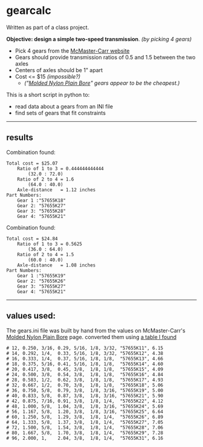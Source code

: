gearcalc
========

Written as part of a class project.

**Objective: design a simple two-speed transmission**. *(by picking 4 gears)*
+ Pick 4 gears from the [McMaster-Carr website](http://www.mcmaster.com/#standard-gears/)
+ Gears should provide transmission ratios of 0.5 and 1.5 between the two axles
+ Centers of axles should be 1" apart
+ Cost <= $15 *(impossible?)*
	- *("[Molded Nylon Plain Bore](http://www.mcmaster.com/#standard-gears/=ly6yze)" gears appear to be the cheapest.)*


This is a short script in python to:
+ read data about a gears from an INI file
+ find sets of gears that fit constraints

---------------------------------------

results
-------
Combination found:

    Total cost = $25.07
    	Ratio of 1 to 3 = 0.444444444444
    		(32.0 : 72.0)
    	Ratio of 2 to 4 = 1.6
    		(64.0 : 40.0)
    	Axle-distance   = 1.12 inches
    Part Numbers:
    	Gear 1 :"57655K18"
    	Gear 2: "57655K27"
    	Gear 3: "57655K28"
    	Gear 4: "57655K21"

Combination found:

    Total cost = $24.84
    	Ratio of 1 to 3 = 0.5625
    		(36.0 : 64.0)
    	Ratio of 2 to 4 = 1.5
    		(60.0 : 40.0)
    	Axle-distance   = 1.08 inches
    Part Numbers:
    	Gear 1 :"57655K19"
    	Gear 2: "57655K26"
    	Gear 3: "57655K27"
    	Gear 4: "57655K21"

---------------------------------------

values used:
------------
The gears.ini file was built by hand from the values on McMaster-Carr's [Molded Nylon Plain Bore](http://www.mcmaster.com/#standard-gears/=ly6yze) page.
converted them using [a table I found](http://www.seoconsultants.com/charts/inches-decimal/)

    # 12, 0.250, 3/16, 0.29, 5/16, 1/8, 3/32, "57655K11", 6.15
    # 14, 0.292, 1/4,  0.33, 5/16, 1/8, 3/32, "57655K12", 4.38
    # 16, 0.333, 1/4,  0.37, 5/16, 1/8, 1/8,  "57655K13", 4.66
    # 18, 0.375, 5/16, 0.41, 5/16, 1/8, 1/8,  "57655K14", 4.60
    # 20, 0.417, 3/8,  0.45, 3/8,  1/8, 1/8,  "57655K15", 4.09
    # 24, 0.500, 3/8,  0.54, 3/8,  1/8, 1/8,  "57655K16", 4.84
    # 28, 0.583, 1/2,  0.62, 3/8,  1/8, 1/8,  "57655K17", 4.93
    # 32, 0.667, 1/2,  0.70, 3/8,  1/8, 1/8,  "57655K18", 5.06
    # 36, 0.750, 5/8,  0.79, 3/8,  1/8, 3/16, "57655K19", 5.00
    # 40, 0.833, 5/8,  0.87, 3/8,  1/8, 3/16, "57655K21", 5.90
    # 42, 0.875, 7/16, 0.91, 3/8,  1/8, 1/4,  "57655K22", 4.12
    # 48, 1.000, 5/8,  1.04, 3/8,  1/8, 3/16, "57655K24", 5.69
    # 56, 1.167, 5/8,  1.20, 3/8,  1/8, 3/16, "57655K25", 6.64
    # 60, 1.250, 5/8,  1.29, 3/8,  1/8, 1/4,  "57655K26", 6.89
    # 64, 1.333, 5/8,  1.37, 3/8,  1/8, 1/4,  "57655K27", 7.05
    # 72, 1.500, 5/8,  1.54, 3/8,  1/8, 1/4,  "57655K28", 7.06
    # 80, 1.667, 5/8,  1.70, 3/8,  1/8, 1/4,  "57655K29", 7.28
    # 96, 2.000, 1,    2.04, 3/8,  1/8, 1/4,  "57655K31", 6.16
